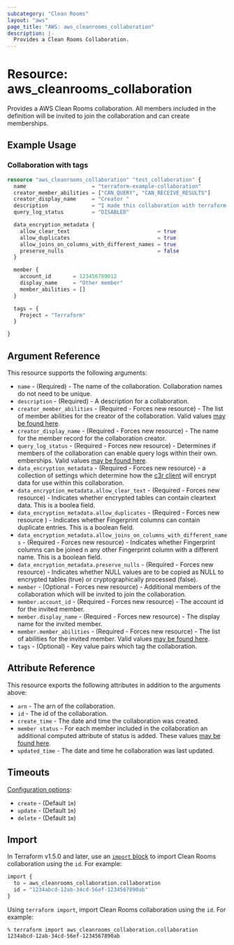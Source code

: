 ```yaml
---
subcategory: "Clean Rooms"
layout: "aws"
page_title: "AWS: aws_cleanrooms_collaboration"
description: |-
  Provides a Clean Rooms Collaboration.
---
```


# Resource: aws_cleanrooms_collaboration

Provides a AWS Clean Rooms collaboration.  All members included in the definition will be invited to
join the collaboration and can create memberships.

## Example Usage

### Collaboration with tags

```terraform
resource "aws_cleanrooms_collaboration" "test_collaboration" {
  name                     = "terraform-example-collaboration"
  creator_member_abilities = ["CAN_QUERY", "CAN_RECEIVE_RESULTS"]
  creator_display_name     = "Creator "
  description              = "I made this collaboration with terraform!"
  query_log_status         = "DISABLED"

  data_encryption_metadata {
    allow_clear_text                            = true
    allow_duplicates                            = true
    allow_joins_on_columns_with_different_names = true
    preserve_nulls                              = false
  }

  member {
    account_id       = 123456789012
    display_name     = "Other member"
    member_abilities = []
  }

  tags = {
    Project = "Terraform"
  }

}
```

## Argument Reference

This resource supports the following arguments:

* `name` - (Required) - The name of the collaboration.  Collaboration names do not need to be unique.
* `description` - (Required) - A description for a collaboration.
* `creator_member_abilities` - (Required - Forces new resource) - The list of member abilities for the creator of the collaboration.  Valid values [may be found here](https://docs.aws.amazon.com/clean-rooms/latest/apireference/API_CreateCollaboration.html#API-CreateCollaboration-request-creatorMemberAbilities).
* `creator_display_name` - (Required - Forces new resource) - The name for the member record for the collaboration creator.
* `query_log_status` - (Required - Forces new resource) - Determines if members of the collaboration can enable query logs within their own.
emberships. Valid values [may be found here](https://docs.aws.amazon.com/clean-rooms/latest/apireference/API_CreateCollaboration.html#API-CreateCollaboration-request-queryLogStatus).
* `data_encryption_metadata` - (Required - Forces new resource) - a collection of settings which determine how the [c3r client](https://docs.aws.amazon.com/clean-rooms/latest/userguide/crypto-computing.html) will encrypt data for use within this collaboration.
* `data_encryption_metadata.allow_clear_text` - (Required - Forces new resource) - Indicates whether encrypted tables can contain cleartext data. This is a boolea
 field.
* `data_encryption_metadata.allow_duplicates` - (Required - Forces new resource ) - Indicates whether Fingerprint columns can contain duplicate entries. This is a
boolean field.
* `data_encryption_metadata.allow_joins_on_columns_with_different_names` - (Required - Forces new resource) - Indicates whether Fingerprint columns can be joined
n any other Fingerprint column with a different name. This is a boolean field.
* `data_encryption_metadata.preserve_nulls` - (Required - Forces new resource) - Indicates whether NULL values are to be copied as NULL to encrypted tables (true)
or cryptographically processed (false).
* `member` - (Optional - Forces new resource) - Additional members of the collaboration which will be invited to join the collaboration.
* `member.account_id` - (Required - Forces new resource) - The account id for the invited member.
* `member.display_name` - (Required - Forces new resource) - The display name for the invited member.
* `member.member_abilities` - (Required - Forces new resource) - The list of abilities for the invited member. Valid values [may be found here](https://docs.aws.amazon.com/clean-rooms/latest/apireference/API_CreateCollaboration.html#API-CreateCollaboration-request-creatorMemberAbilities).
* `tags` - (Optional) - Key value pairs which tag the collaboration.

## Attribute Reference

This resource exports the following attributes in addition to the arguments above:

* `arn` - The arn of the collaboration.
* `id` - The id of the collaboration.
* `create_time` - The date and time the collaboration was created.
* `member status` - For each member included in the collaboration an additional computed attribute of status is added. These values [may be found here](https://docs.aws.amazon.com/clean-rooms/latest/apireference/API_MemberSummary.html#API-Type-MemberSummary-status).
* `updated_time` - The date and time he collaboration was last updated.

## Timeouts

[Configuration options](https://developer.hashicorp.com/terraform/language/resources/syntax#operation-timeouts):

- `create` - (Default `1m`)
- `update` - (Default `1m`)
- `delete` - (Default `1m`)

## Import

In Terraform v1.5.0 and later, use an [`import` block](https://developer.hashicorp.com/terraform/language/import) to import Clean Rooms collaboration using the `id`. For example:

```terraform
import {
  to = aws_cleanrooms_collaboration.collaboration
  id = "1234abcd-12ab-34cd-56ef-1234567890ab"
}
```

Using `terraform import`, import Clean Rooms collaboration using the `id`. For example:

```console
% terraform import aws_cleanrooms_collaboration.collaboration 1234abcd-12ab-34cd-56ef-1234567890ab
```
